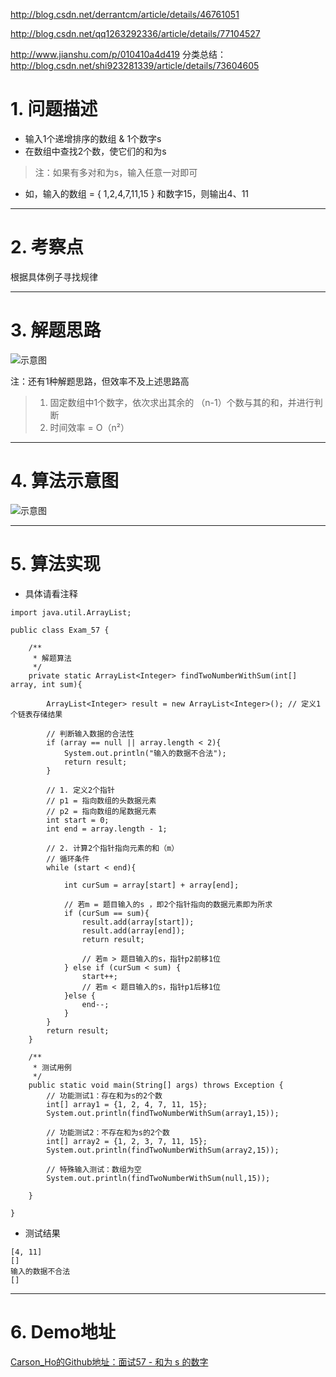 http://blog.csdn.net/derrantcm/article/details/46761051

http://blog.csdn.net/qq1263292336/article/details/77104527

http://www.jianshu.com/p/010410a4d419
分类总结：http://blog.csdn.net/shi923281339/article/details/73604605


# 1. 问题描述
- 输入1个递增排序的数组 & 1个数字s
- 在数组中查找2个数，使它们的和为s
>注：如果有多对和为s，输入任意一对即可

- 如，输入的数组 = { 1,2,4,7,11,15 } 和数字15，则输出4、11

***
# 2. 考察点
根据具体例子寻找规律

***
# 3. 解题思路
![示意图](http://upload-images.jianshu.io/upload_images/944365-2a9e02d30279cbc4.png?imageMogr2/auto-orient/strip%7CimageView2/2/w/1240)

注：还有1种解题思路，但效率不及上述思路高
>1. 固定数组中1个数字，依次求出其余的 （n-1）个数与其的和，并进行判断
>2. 时间效率 = O（n²）



***
# 4. 算法示意图
![示意图](http://upload-images.jianshu.io/upload_images/944365-b582c9a9ab58edf3.png?imageMogr2/auto-orient/strip%7CimageView2/2/w/1240)


***
# 5. 算法实现
- 具体请看注释

```
import java.util.ArrayList;

public class Exam_57 {

    /**
     * 解题算法
     */
    private static ArrayList<Integer> findTwoNumberWithSum(int[] array, int sum){

        ArrayList<Integer> result = new ArrayList<Integer>(); // 定义1个链表存储结果

        // 判断输入数据的合法性
        if (array == null || array.length < 2){
            System.out.println("输入的数据不合法");
            return result;
        }

        // 1. 定义2个指针
        // p1 = 指向数组的头数据元素
        // p2 = 指向数组的尾数据元素
        int start = 0;
        int end = array.length - 1;

        // 2. 计算2个指针指向元素的和（m）
        // 循环条件
        while (start < end){

            int curSum = array[start] + array[end];

            // 若m = 题目输入的s ，即2个指针指向的数据元素即为所求
            if (curSum == sum){
                result.add(array[start]);
                result.add(array[end]);
                return result;

                // 若m > 题目输入的s，指针p2前移1位
            } else if (curSum < sum) {
                start++;
                // 若m < 题目输入的s，指针p1后移1位
            }else {
                end--;
            }
        }
        return result;
    }

    /**
     * 测试用例
     */
    public static void main(String[] args) throws Exception {
        // 功能测试1：存在和为s的2个数
        int[] array1 = {1, 2, 4, 7, 11, 15};
        System.out.println(findTwoNumberWithSum(array1,15));

        // 功能测试2：不存在和为s的2个数
        int[] array2 = {1, 2, 3, 7, 11, 15};
        System.out.println(findTwoNumberWithSum(array2,15));

        // 特殊输入测试：数组为空
        System.out.println(findTwoNumberWithSum(null,15));

    }

}
```

- 测试结果

```
[4, 11]
[]
输入的数据不合法
[]

```

***
# 6. Demo地址
[Carson_Ho的Github地址：面试57 - 和为 s 的数字](https://github.com/Carson-Ho/AlgorithmLearning)